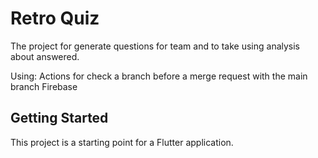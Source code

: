# Retro Quiz

The project for generate questions for team and to take using analysis about answered.

Using:
Actions for check a branch before a merge request with the main branch
Firebase


## Getting Started

This project is a starting point for a Flutter application.

